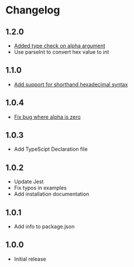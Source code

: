 # Changelog

## 1.2.0
- [Added type check on alpha argument](https://github.com/nathsimpson/hex-alpha/pull/13/files)
- Use parseInt to convert hex value to int

## 1.1.0
- [Add support for shorthand hexadecimal syntax](https://github.com/nathsimpson/hex-alpha/issues/11)

## 1.0.4
- [Fix bug where alpha is zero](https://github.com/nathsimpson/hex-alpha/issues/9)

## 1.0.3

- Add TypeScipt Declaration file

## 1.0.2

- Update Jest
- Fix typos in examples
- Add installation documentation

## 1.0.1

- Add info to package.json

## 1.0.0

- Initial release
